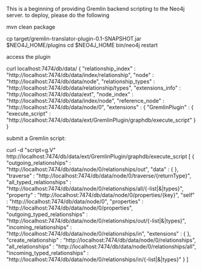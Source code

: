 This is a beginning of providing Gremlin backend scripting to the Neo4j server. to deploy, please do the following

  mvn clean package
  
  cp target/gremlin-translator-plugin-0.1-SNAPSHOT.jar $NEO4J_HOME/plugins
  cd $NEO4J_HOME
  bin/neo4j restart
  
access the plugin

  curl localhost:7474/db/data/
  {
    "relationship_index" : "http://localhost:7474/db/data/index/relationship",
    "node" : "http://localhost:7474/db/data/node",
    "relationship_types" : "http://localhost:7474/db/data/relationship/types",
    "extensions_info" : "http://localhost:7474/db/data/ext",
    "node_index" : "http://localhost:7474/db/data/index/node",
    "reference_node" : "http://localhost:7474/db/data/node/0",
    "extensions" : {
      "GremlinPlugin" : {
        "execute_script" : "http://localhost:7474/db/data/ext/GremlinPlugin/graphdb/execute_script"
      }
    }
    
submit a Gremlin script:

  curl -d "script=g.V" http://localhost:7474/db/data/ext/GremlinPlugin/graphdb/execute_script
  [ {
    "outgoing_relationships" : "http://localhost:7474/db/data/node/0/relationships/out",
    "data" : {
    },
    "traverse" : "http://localhost:7474/db/data/node/0/traverse/{returnType}",
    "all_typed_relationships" : "http://localhost:7474/db/data/node/0/relationships/all/{-list|&|types}",
    "property" : "http://localhost:7474/db/data/node/0/properties/{key}",
    "self" : "http://localhost:7474/db/data/node/0",
    "properties" : "http://localhost:7474/db/data/node/0/properties",
    "outgoing_typed_relationships" : "http://localhost:7474/db/data/node/0/relationships/out/{-list|&|types}",
    "incoming_relationships" : "http://localhost:7474/db/data/node/0/relationships/in",
    "extensions" : {
    },
    "create_relationship" : "http://localhost:7474/db/data/node/0/relationships",
    "all_relationships" : "http://localhost:7474/db/data/node/0/relationships/all",
    "incoming_typed_relationships" : "http://localhost:7474/db/data/node/0/relationships/in/{-list|&|types}"
  } ]
